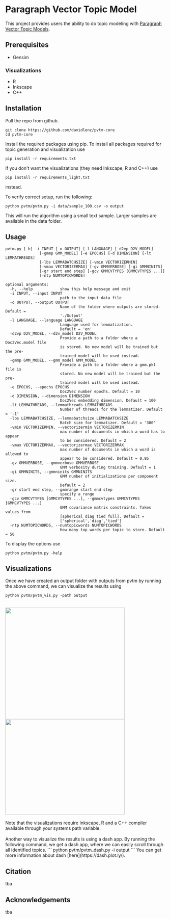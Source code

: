 # Paragraph Vector Topic Model

This project provides users the ability to do topic modeling with [Paragraph Vector Topic Models](https://www.uni-marburg.de/fb02/makro/forschung/magkspapers/paper_2018/15-2018_lenz.pdf).


## Prerequisites

<ul>
<li> Gensim
</ul>

### Visualizations
<ul>
<li> R 
<li> Inkscape 
<li> C++
</ul>

## Installation

Pull the repo from github.
```
git clone https://github.com/davidlenz/pvtm-core
cd pvtm-core
```


Install the required packages using pip. To install all packages required for topic generation and visualization use
```
pip install -r requirements.txt
```


If you don't want the visualizations (they need Inkscape, R and C++) use
```
pip install -r requirements_light.txt
```
instead. 


To verify correct setup, run the following:
```
python pvtm/pvtm.py -i data/sample_100.csv -o output
```
This will  run the algorithm using a small text sample. Larger samples are available in the data folder.

## Usage
```
pvtm.py [-h] -i INPUT [-o OUTPUT] [-l LANGUAGE] [-d2vp D2V_MODEL]
               [-gmmp GMM_MODEL] [-e EPOCHS] [-d DIMENSION] [-lt LEMMATHREADS]
               [-lbs LEMMABATCHSIZE] [-vmin VECTORIZERMIN]
               [-vmax VECTORIZERMAX] [-gv GMMVERBOSE] [-gi GMMNINITS]
               [-gr start end step] [-gcv GMMCVTYPES [GMMCVTYPES ...]]
               [-ntp NUMTOPICWORDS]

optional arguments:
  -h, --help            show this help message and exit
  -i INPUT, --input INPUT
                        path to the input data file
  -o OUTPUT, --output OUTPUT
                        Name of the folder where outputs are stored. Default =
                        './Output'
  -l LANGUAGE, --language LANGUAGE
                        Language used for lemmatization.
                        Default = 'en'
  -d2vp D2V_MODEL, --d2v_model D2V_MODEL
                        Provide a path to a folder where a Doc2Vec.model file
                        is stored. No new model will be trained but the pre-
                        trained model will be used instead.
  -gmmp GMM_MODEL, --gmm_model GMM_MODEL
                        Provide a path to a folder where a gmm.pkl file is
                        stored. No new model will be trained but the pre-
                        trained model will be used instead.
  -e EPOCHS, --epochs EPOCHS
                        Doc2Vec number epochs. Default = 10
  -d DIMENSION, --dimension DIMENSION
                        Doc2Vec embedding dimension. Default = 100
  -lt LEMMATHREADS, --lemmathreads LEMMATHREADS
                        Number of threads for the lemmatizer. Default = '-1'
  -lbs LEMMABATCHSIZE, --lemmabatchsize LEMMABATCHSIZE
                        Batch size for lemmatizer. Default = '300'
  -vmin VECTORIZERMIN, --vectorizermin VECTORIZERMIN
                        max number of documents in which a word has to appear
                        to be considered. Default = 2
  -vmax VECTORIZERMAX, --vectorizermax VECTORIZERMAX
                        max number of documents in which a word is allowed to
                        appear to be considered. Default = 0.95
  -gv GMMVERBOSE, --gmmverbose GMMVERBOSE
                        GMM verbosity during training. Default = 1
  -gi GMMNINITS, --gmmninits GMMNINITS
                        GMM number of initializations per component size.
                        Default = 2
  -gr start end step, --gmmrange start end step
                        specify a range
  -gcv GMMCVTYPES [GMMCVTYPES ...], --gmmcvtypes GMMCVTYPES [GMMCVTYPES ...]
                        GMM covariance matrix constraints. Takes values from
                        [spherical diag tied full]. Default =
                        ['spherical','diag','tied']
  -ntp NUMTOPICWORDS, --numtopicwords NUMTOPICWORDS
                        How many top words per topic to store. Default = 50

```


To display the options use
```
python pvtm/pvtm.py -help
```


## Visualizations
Once we have created an output folder with outputs from pvtm by running the above command, 
we can visualize the results using
```
python pvtm/pvtm_vis.py -path output
```
<br>
<img src="img/topic.png" height="350px" width="375px" align="left">
<img src="img/timeline.png" height="300px" width="375px" align = "center">

<br>
<br>
Note that the visualizations require Inkscape, R and a C++ compiler available through your systems path variable.
<br>
<br>
Another way to visualize the results is using a dash app. By running the following command,
we get a dash app, where we can easily scroll through all identified topics.
```
python pvtm/pvtm_dash.py -i output
```
You can get more information about dash [here](https://dash.plot.ly/).

## Citation
tba
## Acknowledgements
tba
